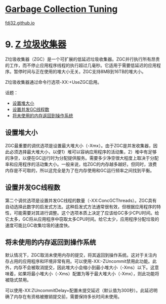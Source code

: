 [Garbage Collection Tuning](https://docs.oracle.com/en/java/javase/16/gctuning/introduction-garbage-collection-tuning.html)
===
[fdj32.github.io](https://fdj32.github.io)  
# 9. [Z 垃圾收集器](https://docs.oracle.com/en/java/javase/16/gctuning/z-garbage-collector.html)
Z垃圾收集器（ZGC）是一个可扩展的低延迟垃圾收集器。ZGC并行执行所有昂贵的工作，而不停止应用程序线程的执行超过几毫秒。它适用于需要低延迟的应用程序。暂停时间与正在使用的堆大小无关。ZGC支持8MB到16TB的堆大小。

Z垃圾收集器通过命令行选项-XX:+UseZGC启用。

话题：
- <a href="#gc9a">设置堆大小</a>
- <a href="#gc9b">设置并发GC线程数</a>
- <a href="#gc9c">将未使用的内存返回到操作系统</a>

## <span id="gc9a">设置堆大小</span>
ZGC最重要的调优选项是设置最大堆大小（-Xmx）。由于ZGC是并发收集器，因此必须选择最大堆大小，以便1）堆可以容纳应用程序的活动集，2）堆中有足够的净空，以便在GC运行时为分配提供服务。需要多少净空很大程度上取决于分配率和应用程序的活动集大小。一般来说，给ZGC的内存越多越好。但同时，浪费内存是不可取的，所以这完全是为了在内存使用和GC运行频率之间找到平衡。 
## <span id="gc9b">设置并发GC线程数</span>
第二个调优选项是设置并发GC线程的数量（-XX:ConcGCThreads）。ZGC具有自动选择此数字的启发式方法。这种启发式方法通常很有效，但根据应用程序的特性，可能需要对其进行调整。这个选项本质上决定了应该给GC多少CPU时间。给它太多，GC将从应用程序中窃取太多CPU时间。给它太少，应用程序分配垃圾的速度可能比GC收集垃圾的速度快。
## <span id="gc9c">将未使用的内存返回到操作系统</span>
默认情况下，ZGC取消未使用内存的提交，将其返回到操作系统。这对于关注内存占用的应用程序和环境非常有用。可以使用-XX:-ZUncommit禁用此功能。此外，内存不会被取消提交，因此堆大小会缩小到最小堆大小（-Xms）以下。这意味着，如果将最小堆大小（-Xms）配置为等于最大堆大小（-Xmx），则此功能将被隐式禁用。

可以使用-XX:ZUncommitDelay=<seconds>配置未提交延迟（默认值为300秒）。此延迟明确了内存在有资格被撤销提交前，需要保持多长时间未使用。